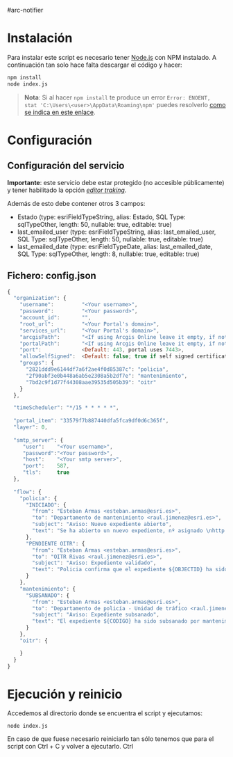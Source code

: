 #arc-notifier

# Instalación
Para instalar este script es necesario tener [Node.js](https://nodejs.org/en/) con NPM instalado. A continuación tan solo hace falta descargar el código y hacer:

```bash
npm install
node index.js
```

> **Nota**: Si al hacer ```npm install``` te produce un error ```Error: ENOENT, stat 'C:\Users\<user>\AppData\Roaming\npm'``` puedes resolverlo [como se indica en este enlace](https://github.com/npm/npm/wiki/Troubleshooting#error-enoent-stat-cusersuserappdataroamingnpm-on-windows-7).

# Configuración

## Configuración del servicio
**Importante**: este servicio debe estar protegido (no accesible públicamente) y tener habilitado la opción *[editor traking](http://server.arcgis.com/en/server/10.3/publish-services/windows/editor-tracking-for-feature-services.htm)*.

Además de esto debe contener otros 3 campos: 
* Estado (type: esriFieldTypeString, alias: Estado, SQL Type: sqlTypeOther, length: 50, nullable: true, editable: true)
* last_emailed_user (type: esriFieldTypeString, alias: last_emailed_user, SQL Type: sqlTypeOther, length: 50, nullable: true, editable: true)
* last_emailed_date (type: esriFieldTypeDate, alias: last_emailed_date, SQL Type: sqlTypeOther, length: 8, nullable: true, editable: true)

## Fichero: config.json


```javascript
{
  "organization": {
    "username":         "<Your username>",
    "password":         "<Your password>",
    "account_id":       "",
    "root_url":         "<Your Portal's domain>",
    "services_url":     "<Your Portal's domain>",
    "arcgisPath":       "<If using Arcgis Online leave it empty, if not default is: arcgis>",
    "portalPath":       "<If using Arcgis Online leave it empty, if not default is: portal>",
    "port":             <Default: 443, portal uses 7443>,
    "allowSelfSigned":  <Default: false; true if self signed certificates are valid>,
    "groups": {
      "2821ddd9e6144df7a6f2ae4f0d85387c": "policia",
      "2f90abf3e0b448a6ab5e2308a5b2df7e": "mantenimiento",
      "7bd2c9f1d77f44308aae39535d505b39": "oitr"
    }
  },

  "timeScheduler": "*/15 * * * * *",
  
  "portal_item": "33579f7b887440dfa5fca9df0d6c365f",
  "layer": 0,
  
  "smtp_server": {
     "user":    "<Your username>",
     "password":"<Your password>",
     "host":    "<Your smtp server>", 
     "port":    587,
     "tls":     true
  }, 
   
  "flow": {
    "policia": {
      "INICIADO": {
        "from": "Esteban Armas <esteban.armas@esri.es>",
        "to": "Departamento de mantenimiento <raul.jimenez@esri.es>",
        "subject": "Aviso: Nuevo expediente abierto",
        "text": "Se ha abierto un nuevo expediente, nº asignado \nhttp://www.myapp.com/app/index.html?id=${OBJECTID}"
      },
      "PENDIENTE OITR": {
        "from": "Esteban Armas <esteban.armas@esri.es>",
        "to": "OITR Rivas <raul.jimenez@esri.es>",
        "subject": "Aviso: Expediente validado",
        "text": "Policia confirma que el expediente ${OBJECTID} ha sido subsanado correctamente por mantenimiento\nhttp://maps.arcgis.com/home/webmap/viewer.html?webmap=fde068e009db4102ab757581fb48ec9d&marker=#{X},#{Y},25830&level=17"
      }
    },
    "mantenimiento": {
      "SUBSANADO": {  
        "from": "Esteban Armas <esteban.armas@esri.es>",
        "to": "Departamento de policía - Unidad de tráfico <raul.jimenez@esri.es>",
        "subject": "Aviso: Expediente subsanado",
        "text": "El expediente ${CODIGO} ha sido subsanado por mantenimiento ver enlace http://www.myapp.com/app/index.html?id=${OBJECTID}"
      }
    },
    "oitr": {

    }
  }
}

```

# Ejecución y reinicio
Accedemos al directorio donde se encuentra el script y ejecutamos:
```
node index.js
```

En caso de que fuese necesario reiniciarlo tan sólo tenemos que para el script con Ctrl + C y volver a ejecutarlo.
Ctrl